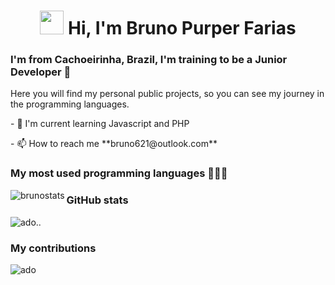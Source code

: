 <h1 align="center">
<img src="https://camo.githubusercontent.com/35d3d11359a49bf12aebb834cc13fd81b95eff4e/68747470733a2f2f6d656469612e67697068792e636f6d2f6d656469612f6876524a434c467a6361737252346961377a2f67697068792e676966" width="38" height="38" /> Hi, I'm Bruno Purper Farias </h1>
<h3 >I'm from Cachoeirinha, Brazil, I'm training to be a Junior Developer 🚀 </h3>

<p>Here you will find my personal public projects, so you can see my journey in the programming languages.</p>
<p>- 🌱 I'm current learning Javascript and PHP</p>
<p>- 📫 How to reach me **bruno621@outlook.com**</p>


<h3>My most used programming languages 👨🏻‍💻</h3>
<p><img align="left" src="https://github-readme-stats.vercel.app/api/top-langs?username=brunopurper&show_icons=true&locale=en&layout=compact" alt="brunostats" /></p> 



<h3>GitHub stats</h3>
<p><img align="center" src="https://github-readme-stats.vercel.app/api?username=brunopurper&show_icons=true&locale=en" alt="ado.." /></p>


<h3>My contributions</h3>
<p>&nbsp;<img align="left" src="https://github-readme-streak-stats.herokuapp.com/?user=brunopurper&" alt="ado" /></p>
